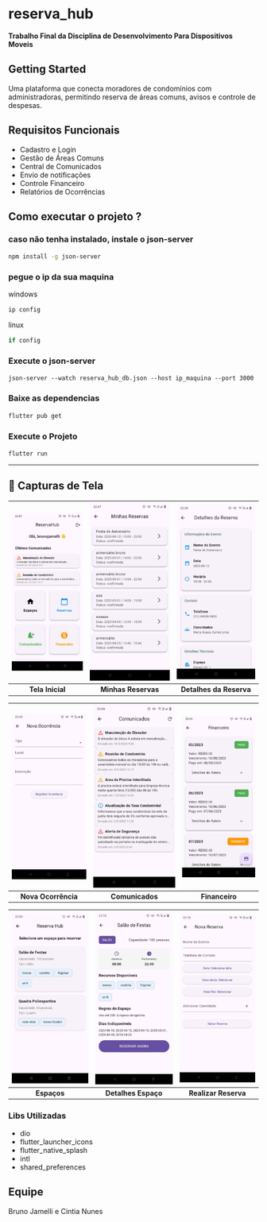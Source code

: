 # reserva_hub

**Trabalho Final da Disciplina de Desenvolvimento Para Dispositivos Moveis**

## Getting Started

Uma plataforma que conecta moradores de condomínios com administradoras, permitindo reserva de áreas comuns, avisos e controle de despesas.

## Requisitos Funcionais
- Cadastro e Login
- Gestão de Áreas Comuns
- Central de Comunicados
- Envio de notificações
- Controle Financeiro
- Relatórios de Ocorrências
## Como executar o projeto ?
### caso não tenha instalado, instale o json-server
```bash
npm install -g json-server
```

### pegue o ip da sua maquina
windows
```bash
ip config
```

linux
```bash
if config
```

### Execute o json-server
```
json-server --watch reserva_hub_db.json --host ip_maquina --port 3000
```

### Baixe as dependencias
```bash
flutter pub get
```

### Execute o Projeto
```bash
flutter run
```
---

## 📸 Capturas de Tela

| ![Tela Inicial](screenshots/print01.jpeg) | ![Minhas Reservas](screenshots/print02.jpeg) | ![](screenshots/print03.jpeg) |
|:--:|:--:|:--:|
| **Tela Inicial** | **Minhas Reservas** | **Detalhes da Reserva** |

| ![Detalhes da Reserva](screenshots/nova_ocorrencia.jpeg) | ![Nova Ocorrência](screenshots/comunicados.jpeg) | ![Nova Ocorrência](screenshots/financeiro.jpeg) |
|:--:|:--:|:--:|
| **Nova Ocorrência** | **Comunicados** | **Financeiro** |

| ![](screenshots/espacos.jpg) | ![](screenshots/detalhes_espaco.jpg) | ![](screenshots/realizar_reserva.jpg) |
|:--:|:--:|:--:|
| **Espaços** | **Detalhes Espaço** | **Realizar Reserva** |


### Libs Utilizadas
- dio 
- flutter_launcher_icons
- flutter_native_splash
- intl
- shared_preferences

## Equipe
Bruno Jamelli e Cintia Nunes